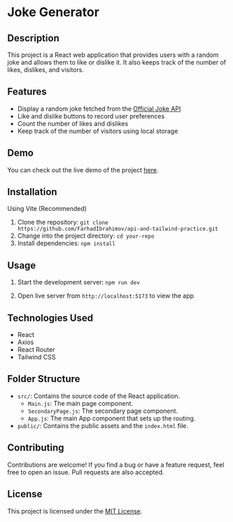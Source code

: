 # Joke Generator

## Description

This project is a React web application that provides users with a random joke and allows them to like or dislike it. It also keeps track of the number of likes, dislikes, and visitors.

## Features

- Display a random joke fetched from the [Official Joke API](https://official-joke-api.appspot.com/)
- Like and dislike buttons to record user preferences
- Count the number of likes and dislikes
- Keep track of the number of visitors using local storage

## Demo

You can check out the live demo of the project [here](https://pagepractice.netlify.app/).

## Installation
Using Vite (Recommended)

1. Clone the repository: `git clone https://github.com/FarhadIbrahimov/api-and-tailwind-practice.git`
2. Change into the project directory: `cd your-repo`
3. Install dependencies: `npm install`

## Usage

1. Start the development server: `npm run dev`

2. Open live server from `http://localhost:5173` to view the app

## Technologies Used

- React
- Axios
- React Router
- Tailwind CSS

## Folder Structure

- `src/`: Contains the source code of the React application.
  - `Main.js`: The main page component.
  - `SecondaryPage.js`: The secondary page component.
  - `App.js`: The main App component that sets up the routing.
- `public/`: Contains the public assets and the `index.html` file.

## Contributing

Contributions are welcome! If you find a bug or have a feature request, feel free to open an issue. Pull requests are also accepted.

## License

This project is licensed under the [MIT License](https://opensource.org/licenses/MIT).
